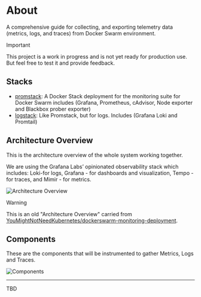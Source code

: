 # About
A comprehensive guide for collecting, and exporting telemetry data (metrics, logs, and traces) from Docker Swarm environment.

> [!IMPORTANT]
> This project is a work in progress and is not yet ready for production use.
> But feel free to test it and provide feedback.

## Stacks

- [promstack](https://github.com/swarmlibs/promstack): A Docker Stack deployment for the monitoring suite for Docker Swarm includes (Grafana, Prometheus, cAdvisor, Node exporter and Blackbox prober exporter)
- [logstack](https://github.com/swarmlibs/logstack): Like Promstack, but for logs. Includes (Grafana Loki and Promtail)

## Architecture Overview
This is the architecture overview of the whole system working together.

We are using the Grafana Labs’ opinionated observability stack which includes: Loki-for logs, Grafana - for dashboards and visualization, Tempo - for traces, and Mimir - for metrics.

<picture>
  <source media="(prefers-color-scheme: dark)" srcset="https://github.com/YouMightNotNeedKubernetes/dockerswarm-monitoring-for-scale-guide/assets/4363857/859a1172-db2a-4865-9f0c-ff596aff05c5">
  <source media="(prefers-color-scheme: light)" srcset="https://github.com/YouMightNotNeedKubernetes/dockerswarm-monitoring-for-scale-guide/assets/4363857/41fb45ba-6a3c-4ab5-b549-37dbad9f8e44">
  <img alt="Architecture Overview" src="https://github.com/YouMightNotNeedKubernetes/dockerswarm-monitoring-for-scale-guide/assets/4363857/41fb45ba-6a3c-4ab5-b549-37dbad9f8e44">
</picture>

> [!WARNING]
> This is an old "Architecture Overview" carried from [YouMightNotNeedKubernetes/dockerswarm-monitoring-deployment](https://github.com/YouMightNotNeedKubernetes/dockerswarm-monitoring-deployment).

## Components
These are the components that will be instrumented to gather Metrics, Logs and Traces.

<picture>
  <source media="(prefers-color-scheme: dark)" srcset="https://github.com/YouMightNotNeedKubernetes/dockerswarm-monitoring-guide/assets/4363857/688c366c-17d1-4174-bffe-37c8251d0def">
  <source media="(prefers-color-scheme: light)" srcset="https://github.com/YouMightNotNeedKubernetes/dockerswarm-monitoring-guide/assets/4363857/cd461ec4-4a33-42d9-818a-c390266d67f4">
  <img alt="Components" src="https://github.com/YouMightNotNeedKubernetes/dockerswarm-monitoring-guide/assets/4363857/cd461ec4-4a33-42d9-818a-c390266d67f4">
</picture>

---

TBD
